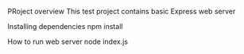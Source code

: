 PRoject overview
This test project contains basic Express web server

Installing dependencies
npm install

How to run web server
node index.js
